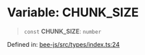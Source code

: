 # Variable: CHUNK\_SIZE

> `const` **CHUNK\_SIZE**: `number`

Defined in: [bee-js/src/types/index.ts:24](https://github.com/ethersphere/bee-js/blob/3abbe2b1b264d6b586511a56e93badb2236bd09d/src/types/index.ts#L24)
